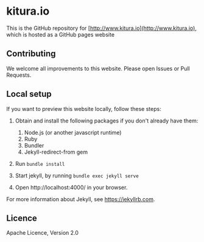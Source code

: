 # kitura.io
This is the GitHub repository for [http://www.kitura.io](http://www.kitura.io), which is hosted as a GitHub pages website

## Contributing
We welcome all improvements to this website.  Please open Issues or Pull Requests.


## Local setup
If you want to preview this website locally, follow these steps:

1. Obtain and install the following packages if you don't already have them: 
	1. Node.js (or another javascript runtime)
	2. Ruby
	2. Bundler
	3. Jekyll-redirect-from gem

2. Run `bundle install`

3. Start jekyll, by running `bundle exec jekyll serve`

4. Open http://localhost:4000/ in your browser.

For more information about Jekyll, see https://jekyllrb.com.


## Licence
Apache Licence, Version 2.0


